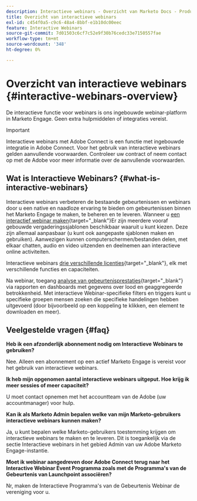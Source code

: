 ```yaml
---
description: Interactieve webinars - Overzicht van Marketo Docs - Productdocumentatie
title: Overzicht van interactieve webinars
exl-id: c454f0a5-c9c6-48a4-8bbf-e1b10dc00eec
feature: Interactive Webinars
source-git-commit: 7d01503c6cf7c52e9f30b76cedc33e7150557fae
workflow-type: tm+mt
source-wordcount: '348'
ht-degree: 0%

---
```


# Overzicht van interactieve webinars {#interactive-webinars-overview}

De interactieve functie voor webinars is ons ingebouwde webinar-platform in Marketo Engage. Geen extra hulpmiddelen of integraties vereist.

>[!IMPORTANT]
>
>Interactieve webinars met Adobe Connect is een functie met ingebouwde integratie in Adobe Connect. Voor het gebruik van interactieve webinars gelden aanvullende voorwaarden. Controleer uw contract of neem contact op met de Adobe voor meer informatie over de aanvullende voorwaarden.

## Wat is Interactieve Webinars? {#what-is-interactive-webinars}

Interactieve webinars verbeteren de bestaande gebeurtenissen en webinars door u een native en naadloze ervaring te bieden om gebeurtenissen binnen het Marketo Engage te maken, te beheren en te leveren. Wanneer u [een interactief webinar maken](/help/marketo/product-docs/demand-generation/events/interactive-webinars/create-an-interactive-webinar.md){target="_blank"}Er zijn meerdere vooraf gebouwde vergaderingssjablonen beschikbaar waaruit u kunt kiezen. Deze zijn allemaal aanpasbaar (u kunt ook aangepaste sjablonen maken en gebruiken). Aanwezigen kunnen computerschermen/bestanden delen, met elkaar chatten, audio en video uitzenden en deelnemen aan interactieve online activiteiten.

Interactieve webinars [drie verschillende licenties](/help/marketo/product-docs/demand-generation/events/interactive-webinars/user-and-license-management.md){target="_blank"}, elk met verschillende functies en capaciteiten.

Na webinar, toegang [analyse van gebeurtenisprestaties](/help/marketo/product-docs/demand-generation/events/interactive-webinars/event-workflows.md){target="_blank"} via rapporten en dashboards met gegevens over lood en geaggregeerde betrokkenheid. Met interactieve Webinar-specifieke filters en triggers kunt u specifieke groepen mensen zoeken die specifieke handelingen hebben uitgevoerd (door bijvoorbeeld op een koppeling te klikken, een element te downloaden en meer).

## Veelgestelde vragen {#faq}

**Heb ik een afzonderlijk abonnement nodig om Interactieve Webinars te gebruiken?**

Nee. Alleen een abonnement op een actief Marketo Engage is vereist voor het gebruik van interactieve webinars.

**Ik heb mijn opgenomen aantal interactieve webinars uitgeput. Hoe krijg ik meer sessies of meer capaciteit?**

U moet contact opnemen met het accountteam van de Adobe (uw accountmanager) voor hulp.

**Kan ik als Marketo Admin bepalen welke van mijn Marketo-gebruikers interactieve webinars kunnen maken?**

Ja, u kunt bepalen welke Marketo-gebruikers toestemming krijgen om interactieve webinars te maken en te leveren. Dit is toegankelijk via de sectie Interactieve webinars in het gebied Admin van uw Adobe Marketo Engage-instantie.

**Moet ik webinar aangedreven door Adobe Connect terug naar het Interactive Webinar Event Programma zoals met de Programma&#39;s van de Gebeurtenis van Launchpoint associëren?**

Nr, maken de Interactieve Programma&#39;s van de Gebeurtenis Webinar de vereniging voor u.
